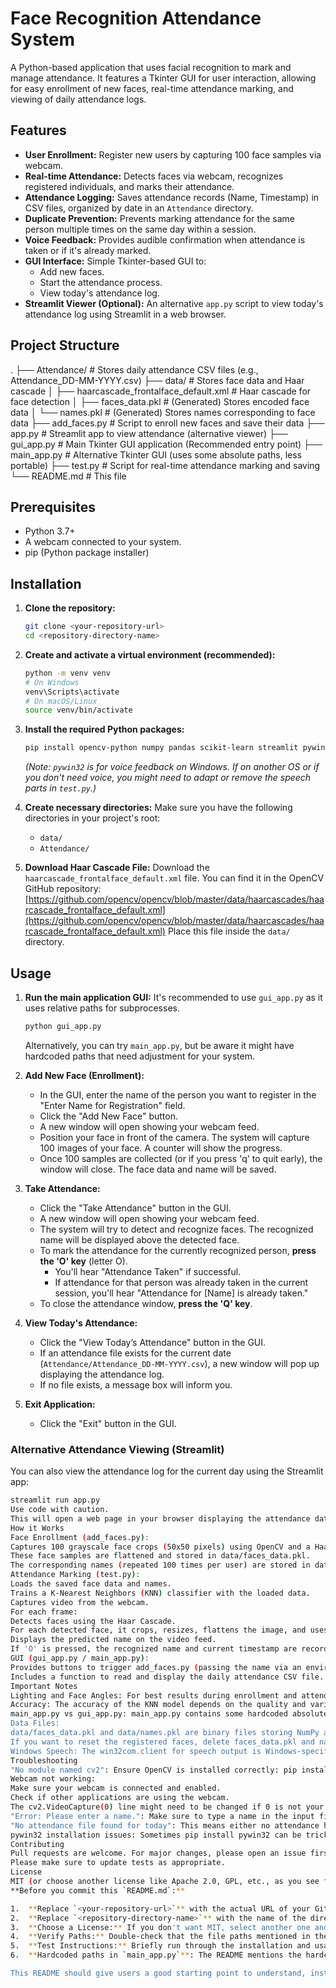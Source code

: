 # Face Recognition Attendance System

A Python-based application that uses facial recognition to mark and manage attendance. It features a Tkinter GUI for user interaction, allowing for easy enrollment of new faces, real-time attendance marking, and viewing of daily attendance logs.

## Features

*   **User Enrollment:** Register new users by capturing 100 face samples via webcam.
*   **Real-time Attendance:** Detects faces via webcam, recognizes registered individuals, and marks their attendance.
*   **Attendance Logging:** Saves attendance records (Name, Timestamp) in CSV files, organized by date in an `Attendance` directory.
*   **Duplicate Prevention:** Prevents marking attendance for the same person multiple times on the same day within a session.
*   **Voice Feedback:** Provides audible confirmation when attendance is taken or if it's already marked.
*   **GUI Interface:** Simple Tkinter-based GUI to:
    *   Add new faces.
    *   Start the attendance process.
    *   View today's attendance log.
*   **Streamlit Viewer (Optional):** An alternative `app.py` script to view today's attendance log using Streamlit in a web browser.

## Project Structure
.
├── Attendance/ # Stores daily attendance CSV files (e.g., Attendance_DD-MM-YYYY.csv)
├── data/ # Stores face data and Haar cascade
│ ├── haarcascade_frontalface_default.xml # Haar cascade for face detection
│ ├── faces_data.pkl # (Generated) Stores encoded face data
│ └── names.pkl # (Generated) Stores names corresponding to face data
├── add_faces.py # Script to enroll new faces and save their data
├── app.py # Streamlit app to view attendance (alternative viewer)
├── gui_app.py # Main Tkinter GUI application (Recommended entry point)
├── main_app.py # Alternative Tkinter GUI (uses some absolute paths, less portable)
├── test.py # Script for real-time attendance marking and saving
└── README.md # This file
## Prerequisites

*   Python 3.7+
*   A webcam connected to your system.
*   pip (Python package installer)

## Installation

1.  **Clone the repository:**
    ```bash
    git clone <your-repository-url>
    cd <repository-directory-name>
    ```

2.  **Create and activate a virtual environment (recommended):**
    ```bash
    python -m venv venv
    # On Windows
    venv\Scripts\activate
    # On macOS/Linux
    source venv/bin/activate
    ```

3.  **Install the required Python packages:**
    ```bash
    pip install opencv-python numpy pandas scikit-learn streamlit pywin32
    ```
    *(Note: `pywin32` is for voice feedback on Windows. If on another OS or if you don't need voice, you might need to adapt or remove the speech parts in `test.py`.)*

4.  **Create necessary directories:**
    Make sure you have the following directories in your project's root:
    *   `data/`
    *   `Attendance/`

5.  **Download Haar Cascade File:**
    Download the `haarcascade_frontalface_default.xml` file. You can find it in the OpenCV GitHub repository:
    [https://github.com/opencv/opencv/blob/master/data/haarcascades/haarcascade_frontalface_default.xml](https://github.com/opencv/opencv/blob/master/data/haarcascades/haarcascade_frontalface_default.xml)
    Place this file inside the `data/` directory.

## Usage

1.  **Run the main application GUI:**
    It's recommended to use `gui_app.py` as it uses relative paths for subprocesses.
    ```bash
    python gui_app.py
    ```
    Alternatively, you can try `main_app.py`, but be aware it might have hardcoded paths that need adjustment for your system.

2.  **Add New Face (Enrollment):**
    *   In the GUI, enter the name of the person you want to register in the "Enter Name for Registration" field.
    *   Click the "Add New Face" button.
    *   A new window will open showing your webcam feed.
    *   Position your face in front of the camera. The system will capture 100 images of your face. A counter will show the progress.
    *   Once 100 samples are collected (or if you press 'q' to quit early), the window will close. The face data and name will be saved.

3.  **Take Attendance:**
    *   Click the "Take Attendance" button in the GUI.
    *   A new window will open showing your webcam feed.
    *   The system will try to detect and recognize faces. The recognized name will be displayed above the detected face.
    *   To mark the attendance for the currently recognized person, **press the 'O' key** (letter O).
        *   You'll hear "Attendance Taken" if successful.
        *   If attendance for that person was already taken in the current session, you'll hear "Attendance for [Name] is already taken."
    *   To close the attendance window, **press the 'Q' key**.

4.  **View Today's Attendance:**
    *   Click the "View Today’s Attendance" button in the GUI.
    *   If an attendance file exists for the current date (`Attendance/Attendance_DD-MM-YYYY.csv`), a new window will pop up displaying the attendance log.
    *   If no file exists, a message box will inform you.

5.  **Exit Application:**
    *   Click the "Exit" button in the GUI.

### Alternative Attendance Viewing (Streamlit)

You can also view the attendance log for the current day using the Streamlit app:
```bash
streamlit run app.py
Use code with caution.
This will open a web page in your browser displaying the attendance data.
How it Works
Face Enrollment (add_faces.py):
Captures 100 grayscale face crops (50x50 pixels) using OpenCV and a Haar Cascade for face detection.
These face samples are flattened and stored in data/faces_data.pkl.
The corresponding names (repeated 100 times per user) are stored in data/names.pkl.
Attendance Marking (test.py):
Loads the saved face data and names.
Trains a K-Nearest Neighbors (KNN) classifier with the loaded data.
Captures video from the webcam.
For each frame:
Detects faces using the Haar Cascade.
For each detected face, it crops, resizes, flattens the image, and uses the KNN model to predict the name.
Displays the predicted name on the video feed.
If 'O' is pressed, the recognized name and current timestamp are recorded in Attendance/Attendance_DD-MM-YYYY.csv. It checks for duplicates within the current session.
GUI (gui_app.py / main_app.py):
Provides buttons to trigger add_faces.py (passing the name via an environment variable) and test.py as subprocesses.
Includes a function to read and display the daily attendance CSV file.
Important Notes
Lighting and Face Angles: For best results during enrollment and attendance, ensure good, consistent lighting and try to face the camera directly. Varying angles slightly during enrollment can help improve recognition robustness.
Accuracy: The accuracy of the KNN model depends on the quality and variety of the enrolled face samples.
main_app.py vs gui_app.py: main_app.py contains some hardcoded absolute paths for calling add_faces.py and test.py. gui_app.py is generally more portable as it assumes these scripts are in the same directory. It's recommended to use or adapt gui_app.py.
Data Files:
data/faces_data.pkl and data/names.pkl are binary files storing NumPy arrays and lists, respectively. Do not edit them manually.
If you want to reset the registered faces, delete faces_data.pkl and names.pkl from the data directory.
Windows Speech: The win32com.client for speech output is Windows-specific. If running on macOS or Linux, you'll need to replace this with an equivalent (e.g., pyttsx3 or espeak via subprocess) or remove the speech functionality.
Troubleshooting
"No module named cv2": Ensure OpenCV is installed correctly: pip install opencv-python.
Webcam not working:
Make sure your webcam is connected and enabled.
Check if other applications are using the webcam.
The cv2.VideoCapture(0) line might need to be changed if 0 is not your default webcam (e.g., try cv2.VideoCapture(1)).
"Error: Please enter a name.": Make sure to type a name in the input field before clicking "Add New Face".
"No attendance file found for today": This means either no attendance has been taken yet for the current day, or the file path is incorrect. Ensure the Attendance directory exists and the script has write permissions.
pywin32 installation issues: Sometimes pip install pywin32 can be tricky. You might try pip install pypiwin32 as an alternative.
Contributing
Pull requests are welcome. For major changes, please open an issue first to discuss what you would like to change.
Please make sure to update tests as appropriate.
License
MIT (or choose another license like Apache 2.0, GPL, etc., as you see fit for your project)
**Before you commit this `README.md`:**

1.  **Replace `<your-repository-url>`** with the actual URL of your GitHub repository.
2.  **Replace `<repository-directory-name>`** with the name of the directory created when cloning.
3.  **Choose a License:** If you don't want MIT, select another one and update the License section. If you're unsure, MIT is a good permissive default.
4.  **Verify Paths:** Double-check that the file paths mentioned in the README match your project structure exactly, especially for `haarcascade_frontalface_default.xml`.
5.  **Test Instructions:** Briefly run through the installation and usage steps yourself to ensure they are clear and correct.
6.  **Hardcoded paths in `main_app.py`**: The README mentions the hardcoded paths in `main_app.py`. If you intend for users to use `main_app.py`, you should fix those paths to be relative (e.g., using `os.path.join(os.path.dirname(__file__), "add_faces.py")`) or clearly instruct users on how to modify them. Since `gui_app.py` is cleaner, I've recommended it.

This README should give users a good starting point to understand, install, and use your project!

